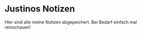 # Justinos Notizen

Hier sind alle meine Notizen abgepeichert. Bei Bedarf einfach mal reinschauen!

